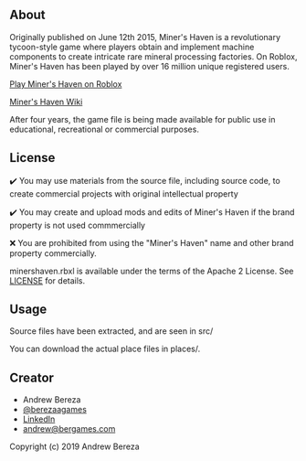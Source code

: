 ## About
Originally published on June 12th 2015, Miner's Haven is a revolutionary tycoon-style game where players obtain and implement machine components to create intricate rare mineral processing factories. On Roblox, Miner's Haven has been played by over 16 million unique registered users.

[Play Miner's Haven on Roblox](https://www.roblox.com/games/258258996/Miners-Haven)

[Miner's Haven Wiki](https://minershaven.fandom.com/wiki/Welcome_To_The_Miner%27s_Haven_Wikia!)

After four years, the game file is being made available for public use in educational, recreational or commercial purposes.

## License

✔️ You may use materials from the source file, including source code, to create commercial projects with original intellectual property

✔️ You may create and upload mods and edits of Miner's Haven if the brand property is not used commmercially

❌ You are prohibited from using the "Miner's Haven" name and other brand property commercially.

minershaven.rbxl is available under the terms of the Apache 2 License. See [LICENSE](LICENSE) for details.

## Usage

Source files have been extracted, and are seen in src/

You can download the actual place files in places/.

## Creator
* Andrew Bereza
* [@berezaagames](https://twitter.com/berezaagames)
* [LinkedIn](https://www.linkedin.com/in/berezaa)
* andrew@bergames.com

Copyright (c) 2019 Andrew Bereza
